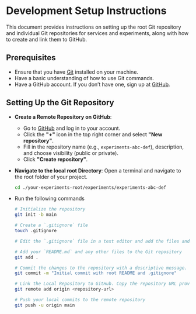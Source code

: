 # Development Setup Instructions

This document provides instructions on setting up the root Git repository and individual Git repositories for services and experiments, along with how to create and link them to GitHub.

## Prerequisites

- Ensure that you have [Git](https://git-scm.com/) installed on your machine.
- Have a basic understanding of how to use Git commands.
- Have a GitHub account. If you don’t have one, sign up at [GitHub](https://github.com/).

## Setting Up the Git Repository

- **Create a Remote Repository on GitHub**:
   - Go to [GitHub](https://github.com/) and log in to your account.
   - Click the **"+"** icon in the top right corner and select **"New repository"**.
   - Fill in the repository name (e.g., `experiments-abc-def`), description, and choose visibility (public or private).
   - Click **"Create repository"**.


- **Navigate to the local root Directory**: Open a terminal and navigate to the root folder of your project.

    ```bash
    cd ./your-experiments-root/experiments/experiments-abc-def
    ```

- Run the following commands

    ```bash
    # Initialize the repository
    git init -b main

    # Create a `.gitignore` file 
    touch .gitignore

    # Edit the `.gitignore` file in a text editor and add the files and folders you want to exclude.

    # Add your `README.md` and any other files to the Git repository
    git add .

    # Commit the changes to the repository with a descriptive message.
    git commit -m "Initial commit with root README and .gitignore"

    # Link the Local Repository to GitHub. Copy the repository URL provided by GitHub (e.g., `https://github.com/yourusername/experiments-abc-def.git`) and run the following command:   
    git remote add origin <repository-url>

    # Push your local commits to the remote repository
    git push -u origin main
    ```
